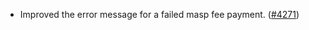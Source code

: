 - Improved the error message for a failed masp fee payment.
  ([\#4271](https://github.com/anoma/namada/pull/4271))